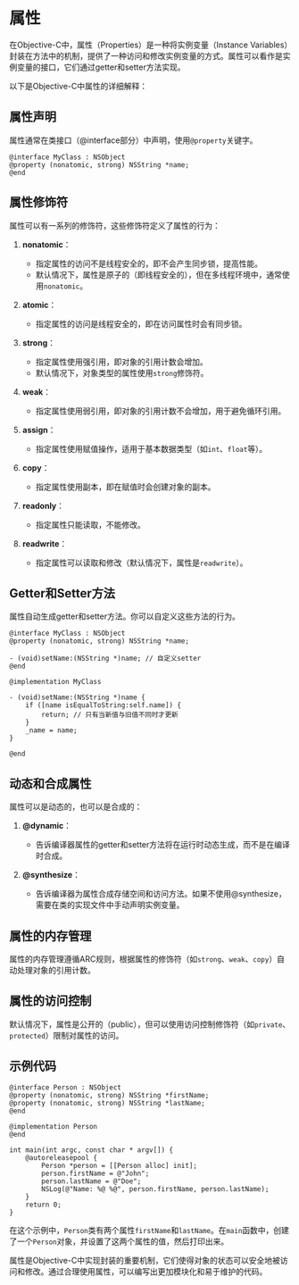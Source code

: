 # 属性

在Objective-C中，属性（Properties）是一种将实例变量（Instance Variables）封装在方法中的机制，提供了一种访问和修改实例变量的方式。属性可以看作是实例变量的接口，它们通过getter和setter方法实现。

以下是Objective-C中属性的详细解释：

## 属性声明

属性通常在类接口（@interface部分）中声明，使用`@property`关键字。

```objc
@interface MyClass : NSObject
@property (nonatomic, strong) NSString *name;
@end
```

## 属性修饰符

属性可以有一系列的修饰符，这些修饰符定义了属性的行为：

1. **nonatomic**：
   - 指定属性的访问不是线程安全的，即不会产生同步锁，提高性能。
   - 默认情况下，属性是原子的（即线程安全的），但在多线程环境中，通常使用`nonatomic`。

2. **atomic**：
   - 指定属性的访问是线程安全的，即在访问属性时会有同步锁。

3. **strong**：
   - 指定属性使用强引用，即对象的引用计数会增加。
   - 默认情况下，对象类型的属性使用`strong`修饰符。

4. **weak**：
   - 指定属性使用弱引用，即对象的引用计数不会增加，用于避免循环引用。

5. **assign**：
   - 指定属性使用赋值操作，适用于基本数据类型（如`int`、`float`等）。

6. **copy**：
   - 指定属性使用副本，即在赋值时会创建对象的副本。

7. **readonly**：
   - 指定属性只能读取，不能修改。

8. **readwrite**：
   - 指定属性可以读取和修改（默认情况下，属性是`readwrite`）。

## Getter和Setter方法

属性自动生成getter和setter方法。你可以自定义这些方法的行为。

```objc
@interface MyClass : NSObject
@property (nonatomic, strong) NSString *name;

- (void)setName:(NSString *)name; // 自定义setter
@end

@implementation MyClass

- (void)setName:(NSString *)name {
    if ([name isEqualToString:self.name]) {
        return; // 只有当新值与旧值不同时才更新
    }
    _name = name;
}

@end
```

## 动态和合成属性

属性可以是动态的，也可以是合成的：

1. **@dynamic**：
   - 告诉编译器属性的getter和setter方法将在运行时动态生成，而不是在编译时合成。

2. **@synthesize**：
   - 告诉编译器为属性合成存储空间和访问方法。如果不使用@synthesize，需要在类的实现文件中手动声明实例变量。

## 属性的内存管理

属性的内存管理遵循ARC规则，根据属性的修饰符（如`strong`、`weak`、`copy`）自动处理对象的引用计数。

## 属性的访问控制

默认情况下，属性是公开的（public），但可以使用访问控制修饰符（如`private`、`protected`）限制对属性的访问。

## 示例代码

```objc
@interface Person : NSObject
@property (nonatomic, strong) NSString *firstName;
@property (nonatomic, strong) NSString *lastName;
@end

@implementation Person
@end

int main(int argc, const char * argv[]) {
    @autoreleasepool {
        Person *person = [[Person alloc] init];
        person.firstName = @"John";
        person.lastName = @"Doe";
        NSLog(@"Name: %@ %@", person.firstName, person.lastName);
    }
    return 0;
}
```

在这个示例中，`Person`类有两个属性`firstName`和`lastName`。在`main`函数中，创建了一个`Person`对象，并设置了这两个属性的值，然后打印出来。

属性是Objective-C中实现封装的重要机制，它们使得对象的状态可以安全地被访问和修改。通过合理使用属性，可以编写出更加模块化和易于维护的代码。

